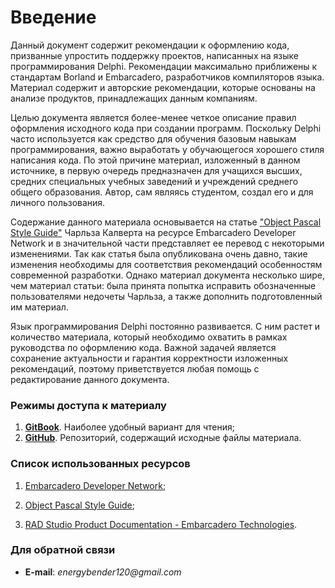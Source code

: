 # Введение

Данный документ содержит рекомендации к оформлению кода, призванные упростить поддержку проектов, написанных на языке программирования Delphi. Рекомендации максимально приближены к стандартам Borland и Embarcadero, разработчиков компиляторов языка. Материал содержит и авторские рекомендации, которые основаны на анализе продуктов, принадлежащих данным компаниям.

Целью документа является более-менее четкое описание правил оформления исходного кода при создании программ. Поскольку Delphi часто используется как средство для обучения базовым навыкам программирования, важно выработать у обучающегося хорошего стиля написания кода. По этой причине материал, изложенный в данном источнике, в первую очередь предназначен для учащихся высших, средних специальных учебных заведений и учреждений среднего общего образования. Автор, сам являясь студентом, создал его и для личного пользования.

Содержание данного материала основывается на статье ["Object Pascal Style Guide"](https://edn.embarcadero.com/article/10280) Чарльза Калверта на ресурсе Embarcadero Developer Network и в значительной части представляет ее перевод с некоторыми изменениями. Так как статья была опубликована очень давно, такие изменения необходимы для соответствия рекомендаций особенностям современной разработки. Однако материал документа несколько шире, чем материал статьи: была принята попытка исправить обозначенные пользователями недочеты Чарльза, а также дополнить подготовленный им материал. 

Язык программирования Delphi постоянно развивается. С ним растет и количество материала, который необходимо охватить в рамках руководства по оформлению кода. Важной задачей является сохранение актуальности и гарантия корректности изложенных рекомендаций, поэтому приветствуется любая помощь с редактирование данного документа.

### Режимы доступа к материалу

1. [**GitBook**](https://nrgb3nder.gitbooks.io/delphi-coding-style-guide/content/). Наиболее удобный вариант для чтения;
2. [**GitHub**](https://github.com/NRGb3nder/delphi-style-guide). Репозиторий, содержащий исходные файлы материала.

### Список использованных ресурсов

1. [Embarcadero Developer Network](https://edn.embarcadero.com/);

2. [Object Pascal Style Guide](https://edn.embarcadero.com/article/10280);

3. [RAD Studio Product Documentation - Embarcadero Technologies](http://docs.embarcadero.com/products/rad_studio/).

### Для обратной связи

* **E-mail**: _energybender120@gmail.com_



